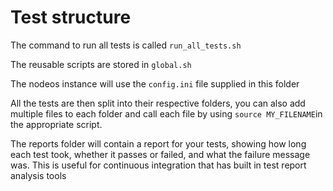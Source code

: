 # Test structure

The command to run all tests is called `run_all_tests.sh`

The reusable scripts are stored in `global.sh`

The nodeos instance will use the `config.ini` file supplied in this folder

All the tests are then split into their respective folders, you can also add multiple files to each folder and call each file by using `source MY_FILENAME`in the appropriate script.

The reports folder will contain a report for your tests, showing how long each test took, whether it passes or failed, and what the failure message was. This is useful for continuous integration that has built in test report analysis tools
